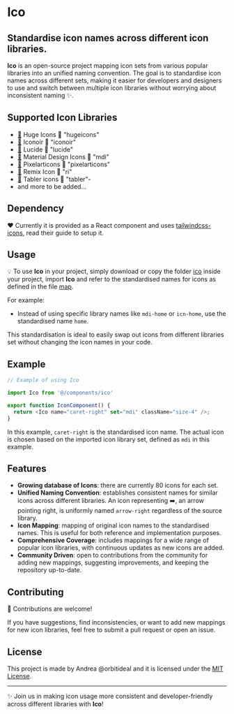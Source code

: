 # Ico

## Standardise icon names across different icon libraries.
**Ico** is an open-source project mapping icon sets from various popular libraries into an unified naming convention. The goal is to standardise icon names across different sets, making it easier for developers and designers to use and switch between multiple icon libraries without worrying about inconsistent naming ✨.


## Supported Icon Libraries
- [🔗](https://github.com/hugeicons/hugeicons-react) Huge Icons 🟰 "hugeicons"
- [🔗](https://github.com/iconoir-icons/iconoir) Iconoir 🟰 "iconoir"
- [🔗](https://github.com/lucide-icons/lucide) Lucide 🟰 "lucide"
- [🔗](https://github.com/Templarian/MaterialDesign) Material Design Icons 🟰 "mdi"
- [🔗](https://github.com/halfmage/pixelarticons) Pixelarticons 🟰 "pixelarticons"
- [🔗](https://github.com/Remix-Design/RemixIcon) Remix Icon 🟰 "ri"
- [🔗](https://github.com/tabler/tabler-icons) Tabler icons 🟰 "tabler"-  
- and more to be added...


## Dependency
❤️ Currently it is provided as a React component and uses [tailwindcss-icons](https://github.com/egoist/tailwindcss-icons), read their guide to setup it.


## Usage
💡 To use **Ico** in your project, simply download or copy the folder [ico](src/ico) inside your project, import **Ico** and refer to the standardised names for icons as defined in the file [map](src/ico/map.ts). 

For example:
- Instead of using specific library names like `mdi-home` or `icn-home`, use the standardised name `home`.

This standardisation is ideal to easily swap out icons from different libraries set without changing the icon names in your code.


## Example
```javascript
// Example of using Ico

import Ico from '@/components/ico'

export function IconComponent() {
  return <Ico name="caret-right" set="mdi" className="size-4" />;
}
```

In this example, `caret-right` is the standardised icon name. The actual icon is chosen based on the imported icon library set, defined as `mdi` in this example.


## Features
- **Growing database of Icons**: there are currently 80 icons for each set.
- **Unified Naming Convention**: establishes consistent names for similar icons across different libraries. An icon representing ➡️, an arrow pointing right, is uniformly named `arrow-right` regardless of the source library.
- **Icon Mapping**: mapping of original icon names to the standardised names. This is useful for both reference and implementation purposes.
- **Comprehensive Coverage**: includes mappings for a wide range of popular icon libraries, with continuous updates as new icons are added.
- **Community Driven**: open to contributions from the community for adding new mappings, suggesting improvements, and keeping the repository up-to-date.


## Contributing
🤙 Contributions are welcome!

If you have suggestions, find inconsistencies, or want to add new mappings for new icon libraries, feel free to submit a pull request or open an issue.


## License
This project is made by Andrea @orbitideal and it is licensed under the [MIT License](LICENSE).

---

✨ Join us in making icon usage more consistent and developer-friendly across different libraries with **Ico**!
